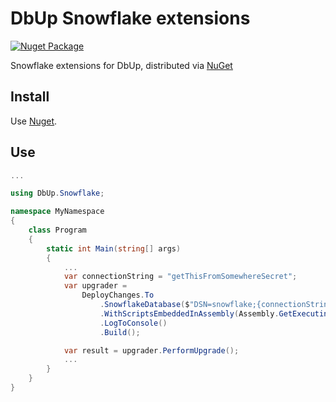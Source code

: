 # DbUp Snowflake extensions

[![Nuget Package](https://img.shields.io/nuget/v/B3zaleel.DbUp.Snowflake.svg?label=B3zaleel.DbUp.Snowflake)](https://www.nuget.org/packages/B3zaleel.DbUp.Snowflake/)

Snowflake extensions for DbUp, distributed via [NuGet](https://www.nuget.org/packages/B3zaleel.DbUp.Snowflake)

## Install

Use [Nuget](https://www.nuget.org/packages/B3zaleel.DbUp.Snowflake/).

## Use

```csharp
...

using DbUp.Snowflake;

namespace MyNamespace
{
    class Program
    {
        static int Main(string[] args)
        {
            ...
            var connectionString = "getThisFromSomewhereSecret";
            var upgrader =
                DeployChanges.To
                    .SnowflakeDatabase($"DSN=snowflake;{connectionString}", "JOURNAL_SCHEMA")
                    .WithScriptsEmbeddedInAssembly(Assembly.GetExecutingAssembly())
                    .LogToConsole()
                    .Build();

            var result = upgrader.PerformUpgrade();
            ...
        }
    }
}
```
